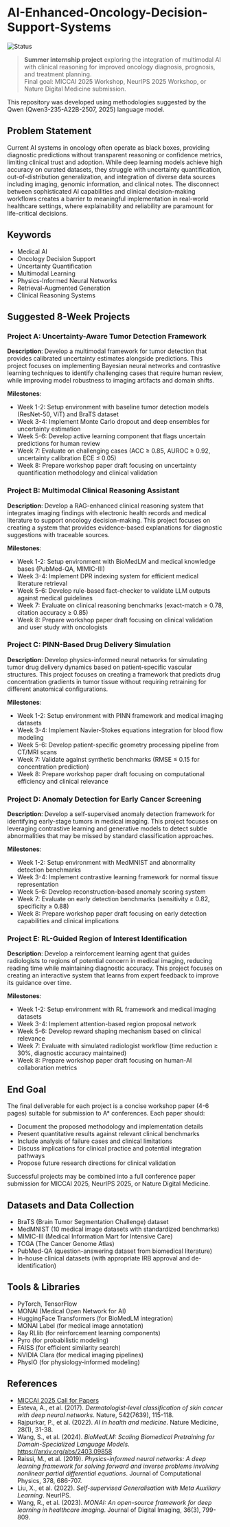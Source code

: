 # AI-Enhanced-Oncology-Decision-Support-Systems

![Status](https://img.shields.io/badge/status-planning-blue)

> **Summer internship project** exploring the integration of multimodal AI with clinical reasoning for improved oncology diagnosis, prognosis, and treatment planning.  
> Final goal: MICCAI 2025 Workshop, NeurIPS 2025 Workshop, or Nature Digital Medicine submission.

This repository was developed using methodologies suggested by the Qwen (Qwen3-235-A22B-2507, 2025) language model.

## Problem Statement

Current AI systems in oncology often operate as black boxes, providing diagnostic predictions without transparent reasoning or confidence metrics, limiting clinical trust and adoption. While deep learning models achieve high accuracy on curated datasets, they struggle with uncertainty quantification, out-of-distribution generalization, and integration of diverse data sources including imaging, genomic information, and clinical notes. The disconnect between sophisticated AI capabilities and clinical decision-making workflows creates a barrier to meaningful implementation in real-world healthcare settings, where explainability and reliability are paramount for life-critical decisions.

## Keywords

- Medical AI  
- Oncology Decision Support  
- Uncertainty Quantification  
- Multimodal Learning  
- Physics-Informed Neural Networks  
- Retrieval-Augmented Generation  
- Clinical Reasoning Systems  

## Suggested 8-Week Projects

### Project A: Uncertainty-Aware Tumor Detection Framework

**Description**: Develop a multimodal framework for tumor detection that provides calibrated uncertainty estimates alongside predictions. This project focuses on implementing Bayesian neural networks and contrastive learning techniques to identify challenging cases that require human review, while improving model robustness to imaging artifacts and domain shifts.

**Milestones**:
- Week 1-2: Setup environment with baseline tumor detection models (ResNet-50, ViT) and BraTS dataset
- Week 3-4: Implement Monte Carlo dropout and deep ensembles for uncertainty estimation
- Week 5-6: Develop active learning component that flags uncertain predictions for human review
- Week 7: Evaluate on challenging cases (ACC ≥ 0.85, AUROC ≥ 0.92, uncertainty calibration ECE ≤ 0.05)
- Week 8: Prepare workshop paper draft focusing on uncertainty quantification methodology and clinical validation

### Project B: Multimodal Clinical Reasoning Assistant

**Description**: Develop a RAG-enhanced clinical reasoning system that integrates imaging findings with electronic health records and medical literature to support oncology decision-making. This project focuses on creating a system that provides evidence-based explanations for diagnostic suggestions with traceable sources.

**Milestones**:
- Week 1-2: Setup environment with BioMedLM and medical knowledge bases (PubMed-QA, MIMIC-III)
- Week 3-4: Implement DPR indexing system for efficient medical literature retrieval
- Week 5-6: Develop rule-based fact-checker to validate LLM outputs against medical guidelines
- Week 7: Evaluate on clinical reasoning benchmarks (exact-match ≥ 0.78, citation accuracy ≥ 0.85)
- Week 8: Prepare workshop paper draft focusing on clinical validation and user study with oncologists

### Project C: PINN-Based Drug Delivery Simulation

**Description**: Develop physics-informed neural networks for simulating tumor drug delivery dynamics based on patient-specific vascular structures. This project focuses on creating a framework that predicts drug concentration gradients in tumor tissue without requiring retraining for different anatomical configurations.

**Milestones**:
- Week 1-2: Setup environment with PINN framework and medical imaging datasets
- Week 3-4: Implement Navier-Stokes equations integration for blood flow modeling
- Week 5-6: Develop patient-specific geometry processing pipeline from CT/MRI scans
- Week 7: Validate against synthetic benchmarks (RMSE ≤ 0.15 for concentration prediction)
- Week 8: Prepare workshop paper draft focusing on computational efficiency and clinical relevance

### Project D: Anomaly Detection for Early Cancer Screening

**Description**: Develop a self-supervised anomaly detection framework for identifying early-stage tumors in medical imaging. This project focuses on leveraging contrastive learning and generative models to detect subtle abnormalities that may be missed by standard classification approaches.

**Milestones**:
- Week 1-2: Setup environment with MedMNIST and abnormality detection benchmarks
- Week 3-4: Implement contrastive learning framework for normal tissue representation
- Week 5-6: Develop reconstruction-based anomaly scoring system
- Week 7: Evaluate on early detection benchmarks (sensitivity ≥ 0.82, specificity ≥ 0.88)
- Week 8: Prepare workshop paper draft focusing on early detection capabilities and clinical implications

### Project E: RL-Guided Region of Interest Identification

**Description**: Develop a reinforcement learning agent that guides radiologists to regions of potential concern in medical imaging, reducing reading time while maintaining diagnostic accuracy. This project focuses on creating an interactive system that learns from expert feedback to improve its guidance over time.

**Milestones**:
- Week 1-2: Setup environment with RL framework and medical imaging datasets
- Week 3-4: Implement attention-based region proposal network
- Week 5-6: Develop reward shaping mechanism based on clinical relevance
- Week 7: Evaluate with simulated radiologist workflow (time reduction ≥ 30%, diagnostic accuracy maintained)
- Week 8: Prepare workshop paper draft focusing on human-AI collaboration metrics

## End Goal

The final deliverable for each project is a concise workshop paper (4-6 pages) suitable for submission to A* conferences. Each paper should:
- Document the proposed methodology and implementation details
- Present quantitative results against relevant clinical benchmarks
- Include analysis of failure cases and clinical limitations
- Discuss implications for clinical practice and potential integration pathways
- Propose future research directions for clinical validation

Successful projects may be combined into a full conference paper submission for MICCAI 2025, NeurIPS 2025, or Nature Digital Medicine.

## Datasets and Data Collection

- BraTS (Brain Tumor Segmentation Challenge) dataset
- MedMNIST (10 medical image datasets with standardized benchmarks)
- MIMIC-III (Medical Information Mart for Intensive Care)
- TCGA (The Cancer Genome Atlas)
- PubMed-QA (question-answering dataset from biomedical literature)
- In-house clinical datasets (with appropriate IRB approval and de-identification)

## Tools & Libraries

- PyTorch, TensorFlow
- MONAI (Medical Open Network for AI)
- HuggingFace Transformers (for BioMedLM integration)
- MONAI Label (for medical image annotation)
- Ray RLlib (for reinforcement learning components)
- Pyro (for probabilistic modeling)
- FAISS (for efficient similarity search)
- NVIDIA Clara (for medical imaging pipelines)
- PhysIO (for physiology-informed modeling)

## References
- [MICCAI 2025 Call for Papers](https://www.miccai2025.org/call-for-papers)
- Esteva, A., et al. (2017). *Dermatologist-level classification of skin cancer with deep neural networks*. Nature, 542(7639), 115-118.
- Rajpurkar, P., et al. (2022). *AI in health and medicine*. Nature Medicine, 28(1), 31-38.
- Wang, S., et al. (2024). *BioMedLM: Scaling Biomedical Pretraining for Domain-Specialized Language Models*. https://arxiv.org/abs/2403.09858
- Raissi, M., et al. (2019). *Physics-informed neural networks: A deep learning framework for solving forward and inverse problems involving nonlinear partial differential equations*. Journal of Computational Physics, 378, 686-707.
- Liu, X., et al. (2022). *Self-supervised Generalisation with Meta Auxiliary Learning*. NeurIPS.
- Wang, R., et al. (2023). *MONAI: An open-source framework for deep learning in healthcare imaging*. Journal of Digital Imaging, 36(3), 799-809.
